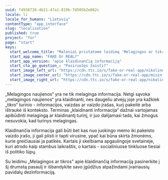 ```yaml
---
uuid: f4938728-4b21-47a1-819b-7d505b2e062c
locale: li
locale_for_humans: "Lietuvių"
contentType: "app_interface"
slug: "localisation"
published: true
project: "for"
page: "start"
keys:
  start_welcome_title: "Maloniai pristatome leidimą 'Melagingos ar tikros?' "
  start_app_name: "FAKE Or REAL?"
  start_app_version: "apie klaidinančią informaciją"
  start_cta_go_question_: "Pasiruošęs žaisti?"
  start_image_left_url: "https://cdn.ttc.io/s/fake-or-real-app/nikoline_nik_-8694.jpg"
  start_image_center_url: "https://cdn.ttc.io/s/fake-or-real-app/misinfo_logo.jpg"
  start_image_right_url: "https://cdn.ttc.io/s/fake-or-real-app/nikoline_nik_-7168.jpg"
---
```

„Melagingos naujienos“ yra ne tik melaginga informacija. Netgi sąvoka „melagingos naujienos“ yra klaidinanti, nes daugeliu atvejų joje yra kažkiek „tikro“ turinio - informacijos, vaizdas ar vaizdo įrašas, kurį pakeitė arba ištraukė iš konteksto. Terminas „klaidinanti informacija“ dažnai vartojamas apibūdinti melagingą ar klaidinantį turinį, ir juo dalijamasi tada, kai žmogus nesuvokia, kad turinys melagingas. 

Klaidinančia informacija gali būti bet kas nuo juokingo memo iki pakeisto vaizdo įrašo, ji gali plisti ir tapti virusine, ypač kai būna skirta žmonėms, kurie greičiausiai ja patikės. Kartais ji skelbiama apgaulingoje svetainėje, kuri atrodo kaip stambus laikraštis, o kartais - socialiniuose tinkluose tiesiai iš politiko lūpų. 

Su leidimu „Melagingos ar tikros" apie klaidinančią informaciją pasinerkite į šį drumstą pasaulį ir išbandykite savo įgūdžius atpažindami įvairiausių pavidalų dezinformaciją.
